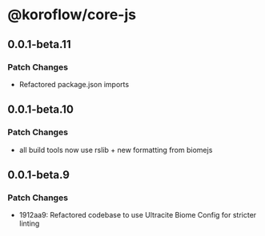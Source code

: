 # @koroflow/core-js


## 0.0.1-beta.11

### Patch Changes

- Refactored package.json imports
  
## 0.0.1-beta.10

### Patch Changes

- all build tools now use rslib + new formatting from biomejs

## 0.0.1-beta.9

### Patch Changes

- 1912aa9: Refactored codebase to use Ultracite Biome Config for stricter linting
